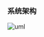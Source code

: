### 系统架构

<!--
@startuml firstDiagram

Alice -> Bob: Hello
Bob -> Alice: Hi!
	
@enduml
-->

![uml](firstDiagram.svg)
